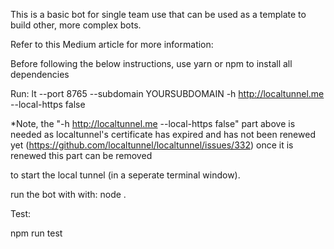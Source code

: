 This is a basic bot for single team use that can be used as a template to build other, more complex bots.

Refer to this Medium article for more information:

Before following the below instructions, use yarn or npm to install all dependencies

Run:
lt --port 8765 --subdomain YOURSUBDOMAIN -h http://localtunnel.me --local-https false

*Note, the "-h http://localtunnel.me --local-https false" part above is needed as localtunnel's certificate has expired and has not been renewed yet (https://github.com/localtunnel/localtunnel/issues/332) once it is renewed this part can be removed

to start the local tunnel (in a seperate terminal window).

run the bot with with:
    node .

Test:

npm run test
